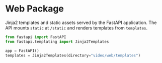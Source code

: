 # Web Package

Jinja2 templates and static assets served by the FastAPI application.  The API mounts `static` at `/static` and renders templates from `templates`.

```python
from fastapi import FastAPI
from fastapi.templating import Jinja2Templates

app = FastAPI()
templates = Jinja2Templates(directory="video/web/templates")
```

